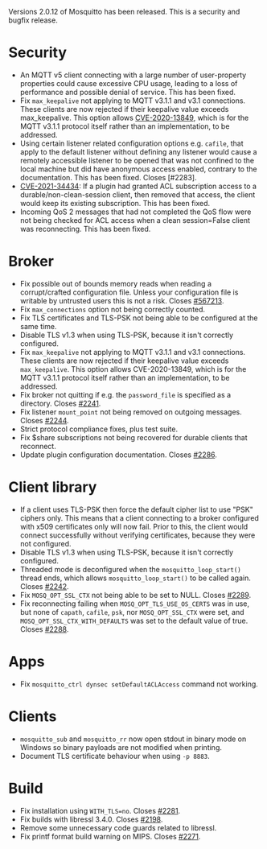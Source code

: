 <!--
.. title: Version 2.0.12 released.
.. slug: version-2-0-12-released
.. date: 2021-08-31 17:16:38 UTC+1
.. tags: Releases
.. category:
.. link:
.. description:
.. type: text
-->

Versions 2.0.12 of Mosquitto has been released. This is a security
and bugfix release.

# Security
- An MQTT v5 client connecting with a large number of user-property properties
  could cause excessive CPU usage, leading to a loss of performance and
  possible denial of service. This has been fixed.
- Fix `max_keepalive` not applying to MQTT v3.1.1 and v3.1 connections.
  These clients are now rejected if their keepalive value exceeds
  max_keepalive. This option allows [CVE-2020-13849], which is for the MQTT
  v3.1.1 protocol itself rather than an implementation, to be addressed.
- Using certain listener related configuration options e.g. `cafile`, that
  apply to the default listener without defining any listener would cause a
  remotely accessible listener to be opened that was not confined to the local
  machine but did have anonymous access enabled, contrary to the
  documentation. This has been fixed. Closes [#2283].
- [CVE-2021-34434]: If a plugin had granted ACL subscription access to a
  durable/non-clean-session client, then removed that access, the client would
  keep its existing subscription. This has been fixed.
- Incoming QoS 2 messages that had not completed the QoS flow were not being
  checked for ACL access when a clean session=False client was reconnecting.
  This has been fixed.

# Broker
- Fix possible out of bounds memory reads when reading a corrupt/crafted
  configuration file. Unless your configuration file is writable by untrusted
  users this is not a risk. Closes [#567213].
- Fix `max_connections` option not being correctly counted.
- Fix TLS certificates and TLS-PSK not being able to be configured at the same
  time.
- Disable TLS v1.3 when using TLS-PSK, because it isn't correctly configured.
- Fix `max_keepalive` not applying to MQTT v3.1.1 and v3.1 connections.
  These clients are now rejected if their keepalive value exceeds
  `max_keepalive`. This option allows CVE-2020-13849, which is for the MQTT
  v3.1.1 protocol itself rather than an implementation, to be addressed.
- Fix broker not quitting if e.g. the `password_file` is specified as a
  directory. Closes [#2241].
- Fix listener `mount_point` not being removed on outgoing messages.
  Closes [#2244].
- Strict protocol compliance fixes, plus test suite.
- Fix $share subscriptions not being recovered for durable clients that
  reconnect.
- Update plugin configuration documentation. Closes [#2286].

# Client library
- If a client uses TLS-PSK then force the default cipher list to use "PSK"
  ciphers only. This means that a client connecting to a broker configured
  with x509 certificates only will now fail. Prior to this, the client would
  connect successfully without verifying certificates, because they were not
  configured.
- Disable TLS v1.3 when using TLS-PSK, because it isn't correctly configured.
- Threaded mode is deconfigured when the `mosquitto_loop_start()` thread ends,
  which allows `mosquitto_loop_start()` to be called again. Closes [#2242].
- Fix `MOSQ_OPT_SSL_CTX` not being able to be set to NULL. Closes [#2289].
- Fix reconnecting failing when `MOSQ_OPT_TLS_USE_OS_CERTS` was in use, but none
  of `capath`, `cafile`, `psk`, nor `MOSQ_OPT_SSL_CTX` were set, and
  `MOSQ_OPT_SSL_CTX_WITH_DEFAULTS` was set to the default value of true.
  Closes [#2288].

# Apps
- Fix `mosquitto_ctrl dynsec setDefaultACLAccess` command not working.

# Clients
- `mosquitto_sub` and `mosquitto_rr` now open stdout in binary mode on Windows
  so binary payloads are not modified when printing.
- Document TLS certificate behaviour when using `-p 8883`.

# Build
- Fix installation using `WITH_TLS=no`. Closes [#2281].
- Fix builds with libressl 3.4.0. Closes [#2198].
- Remove some unnecessary code guards related to libressl.
- Fix printf format build warning on MIPS. Closes [#2271].

[#2198]: https://github.com/eclipse/mosquitto/issues/2198
[#2241]: https://github.com/eclipse/mosquitto/issues/2241
[#2242]: https://github.com/eclipse/mosquitto/issues/2242
[#2244]: https://github.com/eclipse/mosquitto/issues/2244
[#2271]: https://github.com/eclipse/mosquitto/issues/2271
[#2281]: https://github.com/eclipse/mosquitto/issues/2281
[#2286]: https://github.com/eclipse/mosquitto/issues/2286
[#2288]: https://github.com/eclipse/mosquitto/issues/2288
[#2289]: https://github.com/eclipse/mosquitto/issues/2289
[#567213]: https://bugs.eclipse.org/bugs/show_bug.cgi?id=567213
[CVE-2020-13849]: https://nvd.nist.gov/vuln/detail/CVE-2020-13849
[CVE-2021-34434]: https://nvd.nist.gov/vuln/detail/CVE-2021-34434

